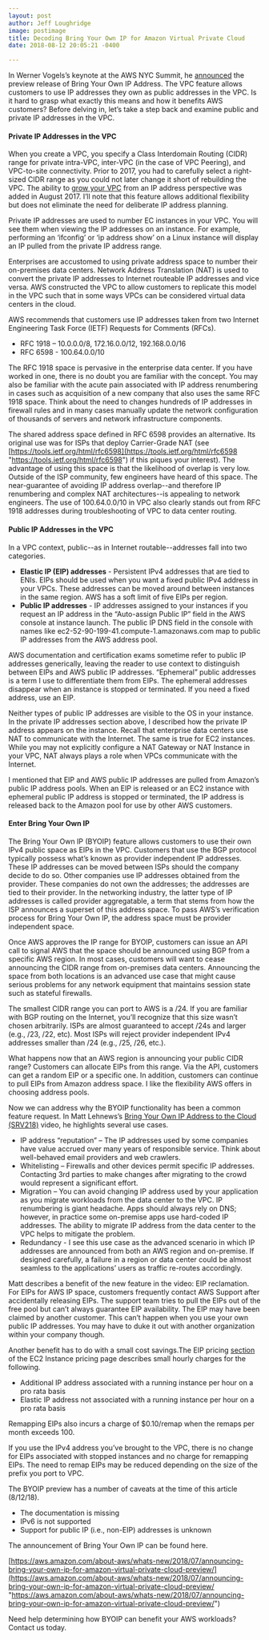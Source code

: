 ```yaml
---
layout: post
author: Jeff Loughridge
image: postimage
title: Decoding Bring Your Own IP for Amazon Virtual Private Cloud
date: 2018-08-12 20:05:21 -0400

---
```

In Werner Vogels’s keynote at the AWS NYC Summit, he [announced](https://youtu.be/VL6aFvEEFQo?t=1h42m30s "AWS Summit New York 2018 - Keynote with Dr. Werner Vogels and Dr. Matt Wood") the preview release of Bring Your Own IP Address. The VPC feature allows customers to use IP addresses they own as public addresses in the VPC. Is it hard to grasp what exactly this means and how it benefits AWS customers? Before delving in, let’s take a step back and examine public and private IP addresses in the VPC.

#### Private IP Addresses in the VPC

When you create a VPC, you specify a Class Interdomain Routing (CIDR) range for private intra-VPC, inter-VPC (in the case of VPC Peering), and VPC-to-site connectivity. Prior to 2017, you had to carefully select a right-sized CIDR range as you could not later change it short of rebuilding the VPC. The ability to [grow your VPC](https://aws.amazon.com/about-aws/whats-new/2017/08/amazon-virtual-private-cloud-vpc-now-allows-customers-to-expand-their-existing-vpcs/) from an IP address perspective was added in August 2017. I’ll note that this feature allows additional flexibility but does not eliminate the need for deliberate IP address planning.

Private IP addresses are used to number EC instances in your VPC. You will see them when viewing the IP addresses on an instance. For example, performing an ‘ifconfig’ or ‘ip address show’ on a Linux instance will display an IP pulled from the private IP address range.

Enterprises are accustomed to using private address space to number their on-premises data centers. Network Address Translation (NAT) is used to convert the private IP addresses to Internet routeable IP addresses and vice versa. AWS constructed the VPC to allow customers to replicate this model in the VPC such that in some ways VPCs can be considered virtual data centers in the cloud.

AWS recommends that customers use IP addresses taken from two Internet Engineering Task Force (IETF) Requests for Comments (RFCs).

* RFC 1918 – 10.0.0.0/8, 172.16.0.0/12, 192.168.0.0/16
* RFC 6598 - 100.64.0.0/10

The RFC 1918 space is pervasive in the enterprise data center. If you have worked in one, there is no doubt you are familiar with the concept. You may also be familiar with the acute pain associated with IP address renumbering in cases such as acquisition of a new company that also uses the same RFC 1918 space. Think about the need to changes hundreds of IP addresses in firewall rules and in many cases manually update the network configuration of thousands of servers and network infrastructure components.

The shared address space defined in RFC 6598 provides an alternative. Its original use was for ISPs that deploy Carrier-Grade NAT (see [https://tools.ietf.org/html/rfc6598](https://tools.ietf.org/html/rfc6598 "https://tools.ietf.org/html/rfc6598") if this piques your interest). The advantage of using this space is that the likelihood of overlap is very low. Outside of the ISP community, few engineers have heard of this space. The near-guarantee of avoiding IP address overlap--and therefore IP renumbering and complex NAT architectures--is appealing to network engineers. The use of 100.64.0.0/10 in VPC also clearly stands out from RFC 1918 addresses during troubleshooting of VPC to data center routing.

#### Public IP Addresses in the VPC

In a VPC context, public--as in Internet routable--addresses fall into two categories.

* **Elastic IP (EIP) addresses** - Persistent IPv4 addresses that are tied to ENIs. EIPs should be used when you want a fixed public IPv4 address in your VPCs. These addresses can be moved around between instances in the same region. AWS has a soft limit of five EIPs per region.
* **Public IP addresses** - IP addresses assigned to your instances if you request an IP address in the “Auto-assign Public IP” field in the AWS console at instance launch. The public IP DNS field in the console with names like ec2-52-90-199-41.compute-1.amazonaws.com map to public IP addresses from the AWS address pool.

AWS documentation and certification exams sometime refer to public IP addresses generically, leaving the reader to use context to distinguish between EIPs and AWS public IP addresses. “Ephemeral” public addresses is a term I use to differentiate them from EIPs. The ephemeral addresses disappear when an instance is stopped or terminated. If you need a fixed address, use an EIP.

Neither types of public IP addresses are visible to the OS in your instance. In the private IP addresses section above, I described how the private IP address appears on the instance. Recall that enterprise data centers use NAT to communicate with the Internet. The same is true for EC2 instances. While you may not explicitly configure a NAT Gateway or NAT Instance in your VPC, NAT always plays a role when VPCs communicate with the Internet.

I mentioned that EIP and AWS public IP addresses are pulled from Amazon’s public IP address pools. When an EIP is released or an EC2 instance with ephemeral public IP address is stopped or terminated, the IP address is released back to the Amazon pool for use by other AWS customers.

#### Enter Bring Your Own IP

The Bring Your Own IP (BYOIP) feature allows customers to use their own IPv4 public space as EIPs in the VPC. Customers that use the BGP protocol typically possess what’s known as provider independent IP addresses. These IP addresses can be moved between ISPs should the company decide to do so. Other companies use IP addresses obtained from the provider. These companies do not own the addresses; the addresses are tied to their provider. In the networking industry, the latter type of IP addresses is called provider aggregatable, a term that stems from how the ISP announces a superset of this address space. To pass AWS’s verification process for Bring Your Own IP, the address space must be provider independent space.

Once AWS approves the IP range for BYOIP, customers can issue an API call to signal AWS that the space should be announced using BGP from a specific AWS region. In most cases, customers will want to cease announcing the CIDR range from on-premises data centers. Announcing the space from both locations is an advanced use case that might cause serious problems for any network equipment that maintains session state such as stateful firewalls.

The smallest CIDR range you can port to AWS is a /24. If you are familiar with BGP routing on the Internet, you’ll recognize that this size wasn’t chosen arbitrarily. ISPs are almost guaranteed to accept /24s and larger (e.g., /23, /22, etc). Most ISPs will reject provider independent IPv4 addresses smaller than /24 (e.g., /25, /26, etc.).

What happens now that an AWS region is announcing your public CIDR range? Customers can allocate EIPs from this range. Via the API, customers can get a random EIP or a specific one. In addition, customers can continue to pull EIPs from Amazon address space. I like the flexibility AWS offers in choosing address pools.

Now we can address why the BYOIP functionality has been a common feature request. In Matt Lehnews’s [Bring Your Own IP Address to the Cloud (SRV218)](https://youtu.be/XY3n7n7l4iw "Bring Your Own IP Address to the Cloud (SRV218)") video, he highlights several use cases.

* IP address “reputation” – The IP addresses used by some companies have value accrued over many years of responsible service. Think about well-behaved email providers and web crawlers.
* Whitelisting – Firewalls and other devices permit specific IP addresses. Contacting 3rd parties to make changes after migrating to the crowd would represent a significant effort.
* Migration – You can avoid changing IP address used by your application as you migrate workloads from the data center to the VPC. IP renumbering is giant headache. Apps should always rely on DNS; however, in practice some on-premise apps use hard-coded IP addresses. The ability to migrate IP address from the data center to the VPC helps to mitigate the problem.
* Redundancy - I see this use case as the advanced scenario in which IP addresses are announced from both an AWS region and on-premise. If designed carefully, a failure in a region or data center could be almost seamless to the applications’ users as traffic re-routes accordingly.

Matt describes a benefit of the new feature in the video: EIP reclamation. For EIPs for AWS IP space, customers frequently contact AWS Support after accidentally releasing EIPs. The support team tries to pull the EIPs out of the free pool but can’t always guarantee EIP availability. The EIP may have been claimed by another customer. This can’t happen when you use your own public IP addresses. You may have to duke it out with another organization within your company though.

Another benefit has to do with a small cost savings.The EIP pricing [section](https://aws.amazon.com/ec2/pricing/on-demand/#Elastic_IP_Addresses) of the EC2 Instance pricing page describes small hourly charges for the following.

* Additional IP address associated with a running instance per hour on a pro rata basis
* Elastic IP address not associated with a running instance per hour on a pro rata basis

Remapping EIPs also incurs a charge of $0.10/remap when the remaps per month exceeds 100.

If you use the IPv4 address you’ve brought to the VPC, there is no change for EIPs associated with stopped instances and no charge for remapping EIPs. The need to remap EIPs may be reduced depending on the size of the prefix you port to VPC.

The BYOIP preview has a number of caveats at the time of this article (8/12/18).

* The documentation is missing
* IPv6 is not supported
* Support for public IP (i.e., non-EIP) addresses is unknown

The announcement of Bring Your Own IP can be found here.

[https://aws.amazon.com/about-aws/whats-new/2018/07/announcing-bring-your-own-ip-for-amazon-virtual-private-cloud-preview/](https://aws.amazon.com/about-aws/whats-new/2018/07/announcing-bring-your-own-ip-for-amazon-virtual-private-cloud-preview/ "https://aws.amazon.com/about-aws/whats-new/2018/07/announcing-bring-your-own-ip-for-amazon-virtual-private-cloud-preview/")

Need help determining how BYOIP can benefit your AWS workloads? Contact us today.